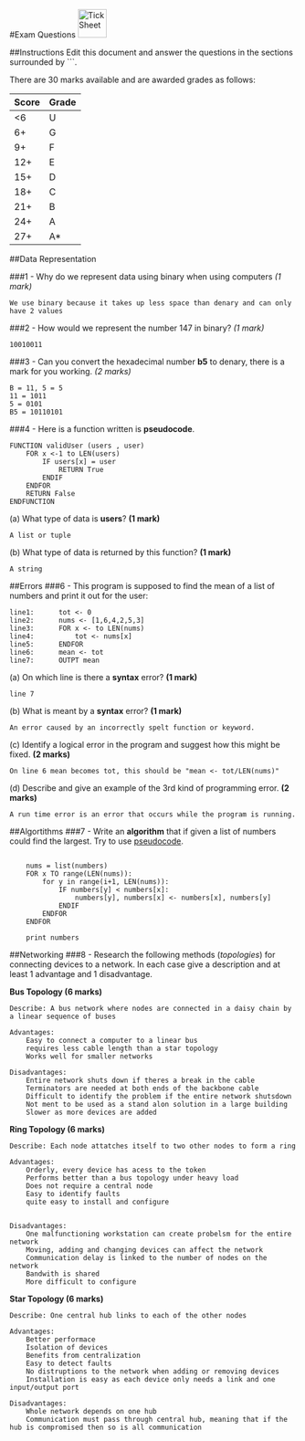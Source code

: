 #Exam Questions <img src="../../Resources/exam.png" width=50px alt="Tick Sheet">

##Instructions
Edit this document and answer the questions in the sections surrounded by ```.

There are 30 marks available and are awarded grades as follows:

|Score|Grade|
|-----|-----|
|<6|U|
|6+|G|
|9+|F|
|12+|E|
|15+|D|
|18+|C|
|21+|B|
|24+|A|
|27+|A*|


##Data Representation

###1 - Why do we represent data using binary when using computers *(1 mark)*

```
We use binary because it takes up less space than denary and can only have 2 values
```
###2 - How would we represent the number 147 in binary? *(1 mark)*
```
10010011
```
###3 - Can you convert the hexadecimal number **b5** to denary, there is a mark for you working. *(2 marks)*
```
B = 11, 5 = 5
11 = 1011
5 = 0101
B5 = 10110101
```
###4 - Here is a function written is **pseudocode**.
```
FUNCTION validUser (users , user)
    FOR x <-1 to LEN(users)
        IF users[x] = user
			RETURN True
		ENDIF
	ENDFOR
	RETURN False
ENDFUNCTION
```

(a) What type of data is **users**? **(1 mark)**
```
A list or tuple
```

(b) What type of data is returned by this function? **(1 mark)**
```
A string
```

##Errors
###6 - This program is supposed to find the mean of a list of numbers and print it out for the user:
```
line1:		tot <- 0
line2:		nums <- [1,6,4,2,5,3]
line3:		FOR x <- to LEN(nums)
line4:			tot <- nums[x]
line5:		ENDFOR
line6:		mean <- tot
line7:		OUTPT mean
```

(a) On which line is there a **syntax** error? **(1 mark)**
```
line 7
```

(b) What is meant by a **syntax** error? **(1 mark)**
```
An error caused by an incorrectly spelt function or keyword.
```

(c) Identify a logical error in the program and suggest how this might be fixed. **(2 marks)**
```
On line 6 mean becomes tot, this should be "mean <- tot/LEN(nums)"
```

(d) Describe and give an example of the 3rd kind of programming error. **(2 marks)**
```
A run time error is an error that occurs while the program is running.
```

##Algortithms
###7 - Write an **algorithm** that if given a list of numbers could find the largest. Try to use [pseudocode](http://filestore2.aqa.org.uk/subjects/AQA-GCSE-COMPSCI-W-TRB-PSEU.PDF).
```

    nums = list(numbers)
    FOR x TO range(LEN(nums)):
        for y in range(i+1, LEN(nums)):
            IF numbers[y] < numbers[x]:
                numbers[y], numbers[x] <- numbers[x], numbers[y]
    	    ENDIF
    	ENDFOR
    ENDFOR
    	
    print numbers
```

##Networking
###8 - Research the following methods (*topologies*) for connecting devices to a network. In each case give a description and at least 1 advantage and 1 disadvantage.

**Bus Topology (6 marks)**
```
Describe: A bus network where nodes are connected in a daisy chain by a linear sequence of buses

Advantages: 
	Easy to connect a computer to a linear bus
	requires less cable length than a star topology
	Works well for smaller networks

Disadvantages:
	Entire network shuts down if theres a break in the cable
	Terminators are needed at both ends of the backbone cable
	Difficult to identify the problem if the entire network shutsdown
	Not ment to be used as a stand alon solution in a large building
	Slower as more devices are added
```

**Ring Topology (6 marks)**
```
Describe: Each node attatches itself to two other nodes to form a ring

Advantages: 
	Orderly, every device has acess to the token
	Performs better than a bus topology under heavy load
	Does not require a central node
	Easy to identify faults
	quite easy to install and configure
	

Disadvantages:
	One malfunctioning workstation can create probelsm for the entire network
	Moving, adding and changing devices can affect the network
	Communication delay is linked to the number of nodes on the network
	Bandwith is shared
	More difficult to configure
```

**Star Topology (6 marks)**
```
Describe: One central hub links to each of the other nodes

Advantages:
	Better performace
	Isolation of devices
	Benefits from centralization
	Easy to detect faults
	No distruptions to the network when adding or removing devices
	Installation is easy as each device only needs a link and one input/output port

Disadvantages:
	Whole network depends on one hub
	Communication must pass through central hub, meaning that if the hub is compromised then so is all communication
```
